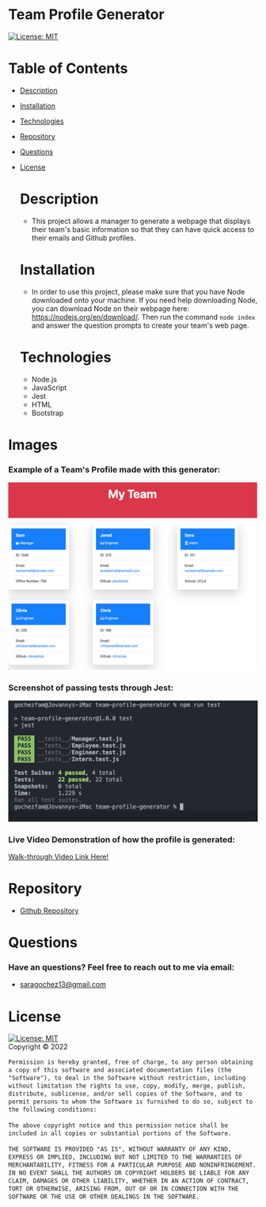 # Team Profile Generator

[![License: MIT](https://img.shields.io/badge/License-MIT-yellow.svg)](https://opensource.org/licenses/MIT)

# Table of Contents

- [Description](#description)
- [Installation](#installation)
- [Technologies](#technologies)
- [Repository](#repository)
- [Questions](#questions)
- [License](#license)

  # Description

  - This project allows a manager to generate a webpage that displays their team's basic information so that they can have quick access to their emails and Github profiles.

  # Installation

  - In order to use this project, please make sure that you have Node downloaded onto your machine. If you need help downloading Node, you can download Node on their webpage here: https://nodejs.org/en/download/. Then run the command `node index` and answer the question prompts to create your team's web page.

  # Technologies

  - Node.js
  - JavaScript
  - Jest
  - HTML
  - Bootstrap


# Images
 ### Example of a Team's Profile made with this generator:
<img src="./images/generatePgSS.png" />


### Screenshot of passing tests through Jest:
<img src="./images/passedTests.png" />

### Live Video Demonstration of how the profile is generated:

[Walk-through Video Link Here!](https://drive.google.com/file/d/1mIaG1M1OuIeO3JRJjJdcX5lJPYGknHr3/view)



# Repository

- <a href="https://github.com/saraoros">Github Repository</a>

# Questions
### Have an questions? Feel free to reach out to me via email: 
- saragochez13@gmail.com

# License

[![License: MIT](https://img.shields.io/badge/License-MIT-yellow.svg)](https://opensource.org/licenses/MIT)  
Copyright © 2022

    Permission is hereby granted, free of charge, to any person obtaining a copy of this software and associated documentation files (the "Software"), to deal in the Software without restriction, including without limitation the rights to use, copy, modify, merge, publish, distribute, sublicense, and/or sell copies of the Software, and to permit persons to whom the Software is furnished to do so, subject to the following conditions:

    The above copyright notice and this permission notice shall be included in all copies or substantial portions of the Software.

    THE SOFTWARE IS PROVIDED "AS IS", WITHOUT WARRANTY OF ANY KIND, EXPRESS OR IMPLIED, INCLUDING BUT NOT LIMITED TO THE WARRANTIES OF MERCHANTABILITY, FITNESS FOR A PARTICULAR PURPOSE AND NONINFRINGEMENT. IN NO EVENT SHALL THE AUTHORS OR COPYRIGHT HOLDERS BE LIABLE FOR ANY CLAIM, DAMAGES OR OTHER LIABILITY, WHETHER IN AN ACTION OF CONTRACT, TORT OR OTHERWISE, ARISING FROM, OUT OF OR IN CONNECTION WITH THE SOFTWARE OR THE USE OR OTHER DEALINGS IN THE SOFTWARE.
